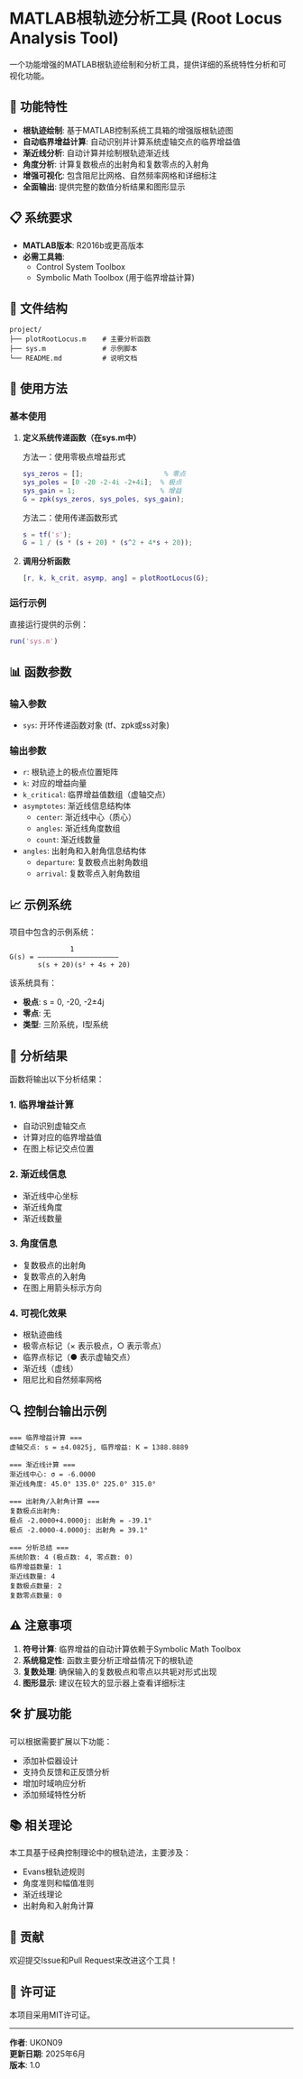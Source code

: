 ﻿# MATLAB根轨迹分析工具 (Root Locus Analysis Tool)

一个功能增强的MATLAB根轨迹绘制和分析工具，提供详细的系统特性分析和可视化功能。

## 🚀 功能特性

- **根轨迹绘制**: 基于MATLAB控制系统工具箱的增强版根轨迹图
- **自动临界增益计算**: 自动识别并计算系统虚轴交点的临界增益值
- **渐近线分析**: 自动计算并绘制根轨迹渐近线
- **角度分析**: 计算复数极点的出射角和复数零点的入射角
- **增强可视化**: 包含阻尼比网格、自然频率网格和详细标注
- **全面输出**: 提供完整的数值分析结果和图形显示

## 📋 系统要求

- **MATLAB版本**: R2016b或更高版本
- **必需工具箱**: 
  - Control System Toolbox
  - Symbolic Math Toolbox (用于临界增益计算)

## 📁 文件结构

```
project/
├── plotRootLocus.m    # 主要分析函数
├── sys.m              # 示例脚本
└── README.md          # 说明文档
```

## 🔧 使用方法

### 基本使用

1. **定义系统传递函数（在sys.m中）**
   
   方法一：使用零极点增益形式
   ```matlab
   sys_zeros = [];                    % 零点
   sys_poles = [0 -20 -2-4i -2+4i];  % 极点
   sys_gain = 1;                     % 增益
   G = zpk(sys_zeros, sys_poles, sys_gain);
   ```
   
   方法二：使用传递函数形式
   ```matlab
   s = tf('s');
   G = 1 / (s * (s + 20) * (s^2 + 4*s + 20));
   ```

2. **调用分析函数**
   ```matlab
   [r, k, k_crit, asymp, ang] = plotRootLocus(G);
   ```

### 运行示例

直接运行提供的示例：
```matlab
run('sys.m')
```

## 📊 函数参数

### 输入参数
- `sys`: 开环传递函数对象 (tf、zpk或ss对象)

### 输出参数
- `r`: 根轨迹上的极点位置矩阵
- `k`: 对应的增益向量
- `k_critical`: 临界增益值数组（虚轴交点）
- `asymptotes`: 渐近线信息结构体
  - `center`: 渐近线中心（质心）
  - `angles`: 渐近线角度数组
  - `count`: 渐近线数量
- `angles`: 出射角和入射角信息结构体
  - `departure`: 复数极点出射角数组
  - `arrival`: 复数零点入射角数组

## 📈 示例系统

项目中包含的示例系统：

```
               1
G(s) = ――――――――――――――――――――
       s(s + 20)(s² + 4s + 20)
```

该系统具有：
- **极点**: s = 0, -20, -2±4j
- **零点**: 无
- **类型**: 三阶系统，I型系统

## 🎯 分析结果

函数将输出以下分析结果：

### 1. 临界增益计算
- 自动识别虚轴交点
- 计算对应的临界增益值
- 在图上标记交点位置

### 2. 渐近线信息
- 渐近线中心坐标
- 渐近线角度
- 渐近线数量

### 3. 角度信息
- 复数极点的出射角
- 复数零点的入射角
- 在图上用箭头标示方向

### 4. 可视化效果
- 根轨迹曲线
- 极零点标记（× 表示极点，○ 表示零点）
- 临界点标记（● 表示虚轴交点）
- 渐近线（虚线）
- 阻尼比和自然频率网格

## 🔍 控制台输出示例

```
=== 临界增益计算 ===
虚轴交点: s = ±4.0825j, 临界增益: K = 1388.8889

=== 渐近线计算 ===
渐近线中心: σ = -6.0000
渐近线角度: 45.0° 135.0° 225.0° 315.0° 

=== 出射角/入射角计算 ===
复数极点出射角:
极点 -2.0000+4.0000j: 出射角 = -39.1°
极点 -2.0000-4.0000j: 出射角 = 39.1°

=== 分析总结 ===
系统阶数: 4 (极点数: 4, 零点数: 0)
临界增益数量: 1
渐近线数量: 4
复数极点数量: 2
复数零点数量: 0
```

## ⚠️ 注意事项

1. **符号计算**: 临界增益的自动计算依赖于Symbolic Math Toolbox
2. **系统稳定性**: 函数主要分析正增益情况下的根轨迹
3. **复数处理**: 确保输入的复数极点和零点以共轭对形式出现
4. **图形显示**: 建议在较大的显示器上查看详细标注

## 🛠️ 扩展功能

可以根据需要扩展以下功能：
- 添加补偿器设计
- 支持负反馈和正反馈分析
- 增加时域响应分析
- 添加频域特性分析

## 📚 相关理论

本工具基于经典控制理论中的根轨迹法，主要涉及：
- Evans根轨迹规则
- 角度准则和幅值准则
- 渐近线理论
- 出射角和入射角计算

## 🤝 贡献

欢迎提交Issue和Pull Request来改进这个工具！

## 📄 许可证

本项目采用MIT许可证。

---

**作者**: UKON09  
**更新日期**: 2025年6月  
**版本**: 1.0
